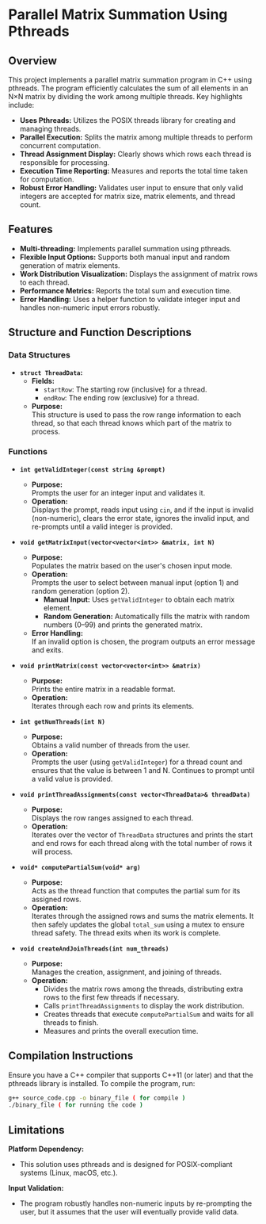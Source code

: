 # Parallel Matrix Summation Using Pthreads

## Overview
This project implements a parallel matrix summation program in C++ using pthreads. The program efficiently calculates the sum of all elements in an N×N matrix by dividing the work among multiple threads. Key highlights include:

- **Uses Pthreads:** Utilizes the POSIX threads library for creating and managing threads.
- **Parallel Execution:** Splits the matrix among multiple threads to perform concurrent computation.
- **Thread Assignment Display:** Clearly shows which rows each thread is responsible for processing.
- **Execution Time Reporting:** Measures and reports the total time taken for computation.
- **Robust Error Handling:** Validates user input to ensure that only valid integers are accepted for matrix size, matrix elements, and thread count.

## Features
- **Multi-threading:** Implements parallel summation using pthreads.
- **Flexible Input Options:** Supports both manual input and random generation of matrix elements.
- **Work Distribution Visualization:** Displays the assignment of matrix rows to each thread.
- **Performance Metrics:** Reports the total sum and execution time.
- **Error Handling:** Uses a helper function to validate integer input and handles non-numeric input errors robustly.

## Structure and Function Descriptions

### Data Structures
- **`struct ThreadData`:**  
  - **Fields:**
    - `startRow`: The starting row (inclusive) for a thread.
    - `endRow`: The ending row (exclusive) for a thread.
  - **Purpose:**  
    This structure is used to pass the row range information to each thread, so that each thread knows which part of the matrix to process.

### Functions
- **`int getValidInteger(const string &prompt)`**  
  - **Purpose:**  
    Prompts the user for an integer input and validates it.
  - **Operation:**  
    Displays the prompt, reads input using `cin`, and if the input is invalid (non-numeric), clears the error state, ignores the invalid input, and re-prompts until a valid integer is provided.

- **`void getMatrixInput(vector<vector<int>> &matrix, int N)`**  
  - **Purpose:**  
    Populates the matrix based on the user's chosen input mode.
  - **Operation:**  
    Prompts the user to select between manual input (option 1) and random generation (option 2).  
    - **Manual Input:** Uses `getValidInteger` to obtain each matrix element.
    - **Random Generation:** Automatically fills the matrix with random numbers (0–99) and prints the generated matrix.
  - **Error Handling:**  
    If an invalid option is chosen, the program outputs an error message and exits.

- **`void printMatrix(const vector<vector<int>> &matrix)`**  
  - **Purpose:**  
    Prints the entire matrix in a readable format.
  - **Operation:**  
    Iterates through each row and prints its elements.

- **`int getNumThreads(int N)`**  
  - **Purpose:**  
    Obtains a valid number of threads from the user.
  - **Operation:**  
    Prompts the user (using `getValidInteger`) for a thread count and ensures that the value is between 1 and N. Continues to prompt until a valid value is provided.

- **`void printThreadAssignments(const vector<ThreadData>& threadData)`**  
  - **Purpose:**  
    Displays the row ranges assigned to each thread.
  - **Operation:**  
    Iterates over the vector of `ThreadData` structures and prints the start and end rows for each thread along with the total number of rows it will process.

- **`void* computePartialSum(void* arg)`**  
  - **Purpose:**  
    Acts as the thread function that computes the partial sum for its assigned rows.
  - **Operation:**  
    Iterates through the assigned rows and sums the matrix elements. It then safely updates the global `total_sum` using a mutex to ensure thread safety. The thread exits when its work is complete.

- **`void createAndJoinThreads(int num_threads)`**  
  - **Purpose:**  
    Manages the creation, assignment, and joining of threads.
  - **Operation:**  
    - Divides the matrix rows among the threads, distributing extra rows to the first few threads if necessary.
    - Calls `printThreadAssignments` to display the work distribution.
    - Creates threads that execute `computePartialSum` and waits for all threads to finish.
    - Measures and prints the overall execution time.

## Compilation Instructions
Ensure you have a C++ compiler that supports C++11 (or later) and that the pthreads library is installed. To compile the program, run:

```bash
g++ source_code.cpp -o binary_file ( for compile ) 
./binary_file ( for running the code ) 
```
## Limitations

**Platform Dependency:**
  - This solution uses pthreads and is designed for POSIX-compliant systems (Linux, macOS, etc.).

**Input Validation:**
  - The program robustly handles non-numeric inputs by re-prompting the user, but it assumes that the user will eventually provide valid data.
